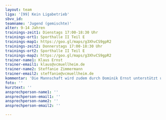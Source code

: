 ```yaml
---
layout: team
liga: '[99] Kein Ligabetrieb'
sbvv_id: 
teamname: 'Jugend (gemischte)'
alter: 9-14 Jahren
trainings-zeit1: Dienstags 17:00-18:30 Uhr
trainings-ort1: Sporthalle II Teil E
trainings-map1: https://goo.gl/maps/g3XhvCS9gpR2
trainings-zeit2: Donnerstags 17:00-18:30 Uhr
trainings-ort2: Sporthalle II Teil E
trainings-map2: https://goo.gl/maps/g3XhvCS9gpR2
trainer-name1: Klaus Ernst
trainer-email1: klaus@vcmuellheim.de
trainer-name2: Steffanie Zimmermann
trainer-email2: steffanie@vcmuellheim.de
kommentar: 'Die Mannschaft wird zudem durch Dominik Ernst unterstützt und betreut.'
foto: ''
kurztext: ''
ansprechperson-name1: ''
ansprechperson-email1: ''
ansprechperson-name2: ''
ansprechperson-email2: ''

---
```

